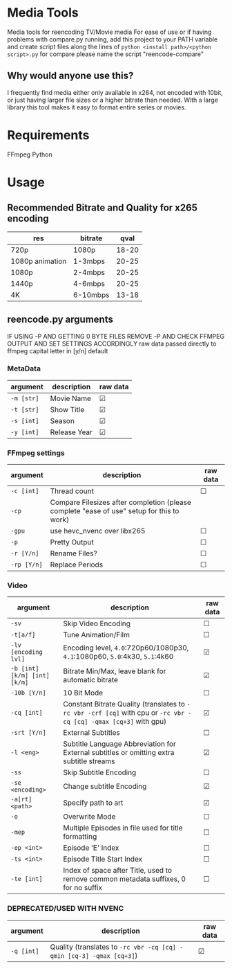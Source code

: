 # Media Tools

 Media tools for reencoding TV/Movie media
 For ease of use or if having problems with compare.py running, add this project to your PATH variable and create script files along the lines of `python <install path>/<python script>.py` for compare please name the script "reencode-compare"

## Why would anyone use this?
 I frequently find media either only available in x264, not encoded with 10bit, or just having larger file sizes or a higher bitrate than needed. With a large library this tool makes it easy to format entire series or movies.

# Requirements

 FFmpeg
 Python

# Usage

## Recommended Bitrate and Quality for x265 encoding

| res             | bitrate  | qval  |
| --------------- | -------- | ----- |
| 720p            | 1080p    | 18-20 |
| 1080p animation | 1-3mbps  | 20-25 |
| 1080p           | 2-4mbps  | 20-25 |
| 1440p           | 4-6mbps  | 20-25 |
| 4K              | 6-10mbps | 13-18 |

## reencode.py arguments

IF USING -P AND GETTING 0 BYTE FILES REMOVE -P AND CHECK FFMPEG OUTPUT AND SET SETTINGS ACCORDINGLY
raw data passed directly to ffmpeg
capital letter in \[y/n\] default

### MetaData


| argument   | description  | raw data |
| ---------- | ------------ | -------- |
| `-m [str]` | Movie Name   | &#9745;  |
| `-t [str]` | Show Title   | &#9745;  |
| `-s [int]` | Season       | &#9745;  |
| `-y [int]` | Release Year | &#9745;  |

### FFmpeg settings

| argument    | description                                                                               | raw data |
| ----------- | ----------------------------------------------------------------------------------------- | -------- |
| `-c [int]`  | Thread count                                                                              | &#9744;  |
| `-cp`       | Compare Filesizes after completion (please complete "ease of use" setup for this to work) |
| `-gpu`      | use hevc_nvenc over libx265                                                               | &#9744;  |
| `-p`        | Pretty Output                                                                             | &#9744;  |
| `-r [Y/n]`  | Rename Files?                                                                             | &#9744;  |
| `-rp [Y/n]` | Replace Periods                                                                           | &#9744;  |

### Video

| argument                   | description                                                                                                       | raw data |
| -------------------------- | ----------------------------------------------------------------------------------------------------------------- | -------- |
| `-sv`                      | Skip Video Encoding                                                                                               | &#9744;  |
| `-t[a/f]`                  | Tune Animation/Film                                                                                               | &#9744;  |
| `-lv [encoding lvl]`       | Encoding level, `4.0`:720p60/1080p30, `4.1`:1080p60, `5.0`:4k30, `5.1`:4k60                                       | &#9745;  |
| `-b [int][k/m] [int][k/m]` | Bitrate Min/Max, leave blank for automatic bitrate                                                                | &#9745;  |
| `-10b [Y/n]`               | 10 Bit Mode                                                                                                       | &#9744;  |
| `-cq [int]`                | Constant Bitrate Quality (translates to `-rc vbr -crf [cq]` with cpu or `-rc vbr -cq [cq] -qmax [cq+3]` with gpu) | &#9745;  |
| `-srt [Y/n]`               | External Subtitles                                                                                                | &#9744;  |
| `-l <eng>`                 | Subtitle Language Abbreviation for External subtitles or omitting extra subtitle streams                          | &#9745;  |
| `-ss`                      | Skip Subtitle Encoding                                                                                            | &#9744;  |
| `-se <encoding>`           | Change subtitle Encoding                                                                                          | &#9745;  |
| `-a[rt] <path>`            | Specify path to art                                                                                               | &#9745;  |
| `-o`                       | Overwrite Mode                                                                                                    | &#9744;  |
| `-mep`                     | Multiple Episodes in file used for title formatting                                                               | &#9744;  |
| `-ep <int>`                | Episode \'E\' Index                                                                                               | &#9744;  |
| `-ts <int>`                | Episode Title Start Index                                                                                         | &#9744;  |
| `-te [int]`                | Index of space after Title, used to remove common metadata suffixes, 0 for no suffix                              | &#9744;  |

### DEPRECATED/USED WITH NVENC

| argument   | description                                                          | raw data |
| ---------- | -------------------------------------------------------------------- | -------- |
| `-q [int]` | Quality (translates to `-rc vbr -cq [cq] -qmin [cq-3] -qmax [cq+3]`) | &#9745;  |
